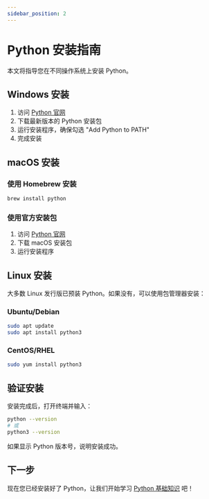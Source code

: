 ```yaml
---
sidebar_position: 2
---
```


# Python 安装指南

本文将指导您在不同操作系统上安装 Python。

## Windows 安装

1. 访问 [Python 官网](https://www.python.org/downloads/)
2. 下载最新版本的 Python 安装包
3. 运行安装程序，确保勾选 "Add Python to PATH"
4. 完成安装

## macOS 安装

### 使用 Homebrew 安装

```bash
brew install python
```

### 使用官方安装包

1. 访问 [Python 官网](https://www.python.org/downloads/)
2. 下载 macOS 安装包
3. 运行安装程序

## Linux 安装

大多数 Linux 发行版已预装 Python。如果没有，可以使用包管理器安装：

### Ubuntu/Debian
```bash
sudo apt update
sudo apt install python3
```

### CentOS/RHEL
```bash
sudo yum install python3
```

## 验证安装

安装完成后，打开终端并输入：

```bash
python --version
# 或
python3 --version
```

如果显示 Python 版本号，说明安装成功。

## 下一步

现在您已经安装好了 Python，让我们开始学习 [Python 基础知识](basics) 吧！ 
